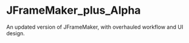 # JFrameMaker_plus_Alpha
An updated version of JFrameMaker, with overhauled workflow and UI design.
